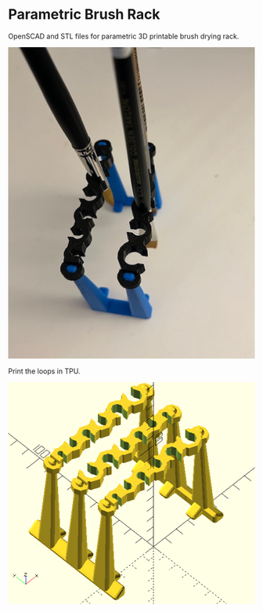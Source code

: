 # Parametric Brush Rack

OpenSCAD and STL files for parametric 3D printable brush drying rack.

![2x6 Printed](/img/2x6Printed.jpg)

Print the loops in TPU.

![3x6 Scad](/img/3x6Scad.png)